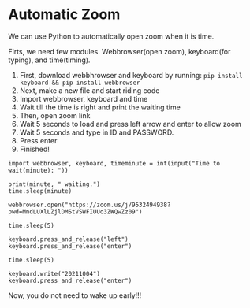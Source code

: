 # Automatic Zoom

We can use Python to automatically open zoom when it is time.

Firts, we need few modules. Webbrowser(open zoom), keyboard(for typing), and time(timing).

1. First, download webbhrowser and keyboard by running: `pip install keyboard && pip install webbrowser`
2. Next, make a new file and start riding code
3. Import webbrowser, keyboard and time
4. Wait till the time is right and print the waiting time
5. Then, open zoom link
6. Wait 5 seconds to load and press left arrow and enter to allow zoom
7. Wait 5 seconds and type in ID and PASSWORD.
9. Press enter
10. Finished!

```
import webbrowser, keyboard, timeminute = int(input("Time to wait(minute): "))

print(minute, " waiting.")
time.sleep(minute)

webbrowser.open("https://zoom.us/j/9532494938?pwd=MndLUXlLZjlDMStVSWFIUUo3ZWQwZz09")

time.sleep(5)

keyboard.press_and_release("left")
keyboard.press_and_release("enter")

time.sleep(5)

keyboard.write("20211004")
keyboard.press_and_release("enter")
```

Now, you do not need to wake up early!!!
